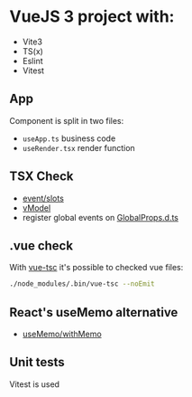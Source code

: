 # VueJS 3 project with:
- Vite3
- TS(x)
- Eslint
- Vitest

## App
Component is split in two files:
- `useApp.ts` business code
- `useRender.tsx` render function

## TSX Check
- [event/slots](./src/components/hello_world/)
- [vModel](./src/components/base_input/)
- register global events on [GlobalProps.d.ts](/src/types/GlobalProps.d.ts)

## .vue check 
With [vue-tsc](https://github.com/johnsoncodehk/vue-tsc) it's possible to checked vue files:
```bash
./node_modules/.bin/vue-tsc --noEmit
```

## React's useMemo alternative
- [useMemo/withMemo](./src/components/DisplayMsgOnce.tsx)

## Unit tests
Vitest is used

